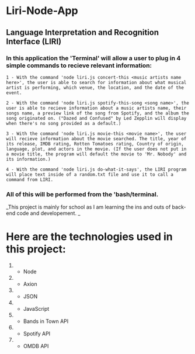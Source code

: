 # Liri-Node-App

## Language Interpretation and Recognition Interface (LIRI)

### In this application the 'Terminal' will allow a user to plug in 4 simple commands to recieve relevant information:
    
    1 - With the command 'node liri.js concert-this <music artists name here>', the user is able to search for information about what musical artist is performing, which venue, the location, and the date of the event.

    2 - With the command 'node liri.js spotify-this-song <song name>', the user is able to recieve information about a music artists name, their songs name, a preview link of the song from Spotify, and the album the song originated on. ("Dazed and Confused" by Led Zepplin will display when there's no song provided as a default.)

    3 - With the command 'node liri.js movie-this <movie name>', the user will recieve information about the movie searched. The title, year of its release, IMDB rating, Rotten Tomatoes rating, Country of origin, language, plot, and actors in the movie. (If the user does not put in a movie title, the program will default the movie to 'Mr. Nobody' and its information.)

    4 - With the command 'node liri.js do-what-it-says', the LIRI program will place text inside of a random.txt file and use it to call a command from LIRI.

### All of this will be performed from the 'bash/terminal.  

_This project is mainly for school as I am learning the ins and outs of back-end code and developement. _ 

# Here are the technologies used in this project:
  1.  - Node
  1.  - Axion
  1.  - JSON
  1.  - JavaScript
  1.  - Bands in Town API
  1.  - Spotify API
  1.  - OMDB API




  
